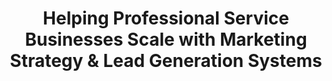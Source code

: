 ---
title: "Helping Professional Service Businesses Scale with Marketing Strategy & Lead Generation Systems"
description: "Workshops, consulting, and SaaS solutions that make your marketing predictable, faster, and more consistent."
layout: "sample-homepage"

hero:
  title: "Helping Professional Service Businesses Scale with Marketing Strategy & Lead Generation Systems"
  title_highlight: "Marketing Strategy"
  subtitle: "Workshops, consulting, and SaaS solutions that make your marketing cheaper, faster, and consistent."
  primary_cta:
    text: "Subscribe to Newsletter"
    url: "/newsletter/"
  secondary_cta:
    text: "Explore Workshops"
    url: "/workshops/"
  image:
    url: "https://storage.googleapis.com/uxpilot-auth.appspot.com/3346cc213b-6a038c9f0255b42b5e31.png"
    alt: "modern business strategy illustration with growth charts, AI elements, and professional consultation scene"

trust_section:
  title: "Trusted by Founders & Consultants"
  business_types:
    - icon: "fas fa-bullhorn"
      type: "Marketing Agencies"
    - icon: "fas fa-balance-scale"
      type: "Law Firms"
    - icon: "fas fa-laptop-code"
      type: "IT Firms"
    - icon: "fas fa-graduation-cap"
      type: "Training Businesses"
  podcast:
    icon: "fas fa-podcast"
    title: "Co-host of Click, Brand & Beyond Podcast"
    subtitle: "Speaking engagements on AI & Marketing Strategy"

services:
  title: "How I Can Help You Grow"
  subtitle: "Three focused areas to transform your marketing from guesswork to predictable growth"
  items:
    - icon: "fas fa-chart-line"
      icon_color: "azure"
      title: "Consulting"
      description: "Strategic positioning and lead generation systems tailored for your business. Get clarity on your market position and build predictable revenue streams."
      cta:
        text: "Learn More"
        url: "/consulting/"
    - icon: "fas fa-users"
      icon_color: "amber"
      title: "Workshops"
      description: "Hands-on AI & Marketing Strategy workshops. Learn practical frameworks and tools to scale your business with confidence and consistency."
      cta:
        text: "Learn More"
        url: "/workshops/"
    - icon: "fas fa-gears"
      icon_color: "oxford-blue"
      title: "SaaS Tools"
      description: "Simple automation tools for content creation and lead generation. Make your marketing cheaper, faster, and more consistent with AI-powered solutions."
      cta:
        text: "Learn More"
        url: "/ai-solutions/"

audience:
  title: "I Work Best With"
  subtitle: "Over 200+ engagements, I've discovered which types of businesses get the most transformative results from systematic marketing approaches."
  intro: "Not every business is ready for what I do. The companies that see dramatic improvements share three characteristics: they value expertise over price, they're willing to invest in systems that compound over time, and they understand that sustainable growth comes from consistent execution, not silver bullets."
  items:
    - icon: "professional-services"
      title: "Professional Service Firms"
      subheading: "Beyond Referrals"
      description: "Marketing agencies, law firms, consulting practices, training companies, and specialized B2B services firms with 10-50 employees. These are businesses built on expertise and relationships, but they've hit the ceiling of what referrals alone can deliver. They need systematic approaches to demonstrate thought leadership, build authority, and generate predictable demand without compromising their professional reputation or appearing 'salesy' to their sophisticated clients."
      results: "Typical results: 40-60% increase in qualified leads within 90 days, 25-35% improvement in close rates through better positioning."
      cta:
        text: "View Success Stories"
        url: "/case-studies/professional-services/"
    - icon: "tech-enabled"
      title: "Tech-Enabled Businesses"
      subheading: "Scale Without Chaos"
      description: "SaaS companies, IT service providers, digital agencies, and productized service businesses experiencing rapid growth or planning for it. These companies understand technology but struggle with marketing systems that can keep pace with their ambitions. They have solid products and early traction but need marketing processes that scale efficiently, generate qualified leads consistently, and support their sales team with better-qualified prospects."
      results: "Typical results: 50-80% reduction in sales cycle length, 3x improvement in marketing-qualified lead conversion rates."
      cta:
        text: "View Success Stories"
        url: "/case-studies/tech-enabled/"
    - icon: "consultants-experts"
      title: "Consultants & Experts"
      subheading: "Systematic Growth"
      description: "Independent professionals, boutique consultancies, and subject matter experts earning $150K+ annually who are ready to scale beyond personal capacity. These are recognized experts in their fields who've outgrown the feast-or-famine cycle of networking and referrals. They want to build personal brands and systematic lead generation that attracts ideal clients automatically, without constant networking, speaking, or cold outreach that doesn't scale."
      results: "Typical results: 2-3x increase in inbound inquiries, 50-70% improvement in project value and client quality."
      cta:
        text: "View Success Stories"
        url: "/case-studies/consultants-experts/"

workshop_highlight:
  title: "AI & Lead Generation Strategy Workshop"
  subtitle: "Transform your marketing approach with AI-powered strategies and proven frameworks"
  features:
    - icon: "fas fa-robot"
      title: "AI Integration"
      description: "Learn to leverage AI for content, lead scoring, and automation"
    - icon: "fas fa-funnel-dollar"
      title: "Predictable Funnels"
      description: "Build systematic lead generation that works consistently"
    - icon: "fas fa-hands-helping"
      title: "Hands-on Learning"
      description: "Practical exercises and real-world implementation"
    - icon: "fas fa-certificate"
      title: "Certification"
      description: "Get certified in AI marketing strategies and frameworks"
  next_batch: "Next Batch: March 15-17, 2024"
  location: "3-day intensive workshop | Online & Interactive"
  cta:
    text: "Register Now"
    url: "/workshops/ai-lead-machine/"

testimonials:
  title: "What Clients Say"
  subtitle: "Real results from businesses that transformed their marketing approach."
  items:
    - quote: "Anoop helped us move from chaotic, reactive marketing to a systematic approach that consistently generates qualified leads. Our close rate improved by 35% within 90 days."
      author: "Sarah Chen"
      role: "Founder, Strategic Marketing Partners"
      company: "Marketing Agency, 25 employees"
    - quote: "The AI workflows Anoop designed save our team 15 hours per week on content creation while maintaining quality. It's like having an extra team member focused on marketing."
      author: "Michael Rodriguez"
      role: "CEO"
      company: "TechFlow Solutions, SaaS Platform"
    - quote: "Finally, marketing that makes sense for professional services. Anoop's approach helped us articulate our value clearly and build a pipeline that doesn't depend on just referrals."
      author: "David Thompson"
      role: "Managing Partner"
      company: "Thompson Legal Advisors"

insights:
  title: "Learn & Grow with Insights"
  subtitle: "Practical strategies and frameworks to scale your service business"
  featured_posts:
    - title: "5 AI Tools Every Service Business Needs"
      description: "Discover the essential AI tools that can transform your marketing efficiency and lead generation..."
      image: "https://storage.googleapis.com/uxpilot-auth.appspot.com/9437a47e4f-5a1423189fc5d772e5a9.png"
      image_alt: "AI marketing automation dashboard with charts and analytics"
      cta:
        text: "Read More"
        url: "/blog/posts/ai-tools-service-business-2025/"
    - title: "The Positioning Framework That Actually Works"
      description: "Step-by-step guide to positioning your service business for maximum market impact..."
      image: "https://storage.googleapis.com/uxpilot-auth.appspot.com/ae809c88cc-b2c24b752b62e3cc3e6e.png"
      image_alt: "business positioning strategy framework with target audience visualization"
      cta:
        text: "Read More"
        url: "/blog/posts/positioning-framework-service-business/"
    - title: "Building Your First Lead Generation System"
      description: "From zero to consistent leads: a practical blueprint for service businesses..."
      image: "https://storage.googleapis.com/uxpilot-auth.appspot.com/e6b73038d7-c22597ca656979accaea.png"
      image_alt: "lead generation funnel diagram with conversion metrics"
      cta:
        text: "Read More"
        url: "/blog/posts/building-lead-generation-system/"
    - title: "Content Strategy for B2B Services"
      description: "Create content that converts prospects into clients with this proven framework..."
      image: "https://storage.googleapis.com/uxpilot-auth.appspot.com/fda5ae7ce8-83a3bb6e4954d5c1ebc4.png"
      image_alt: "content marketing strategy planning session with team collaboration"
      cta:
        text: "Read More"
        url: "/blog/posts/content-strategy-b2b-services/"

resources:
  title: "Free Resources"
  subtitle: "Grab these tools and templates to start improving your marketing today."
  items:
    - title: "Marketing System Blueprint"
      description: "A 12-page guide to building your lead generation system from strategy to execution."
      type: "PDF Guide"
      cta:
        text: "Download Free"
        url: "/ebooks/"
    - title: "AI Content Workflows"
      description: "Ready-to-use prompts and workflows for creating marketing content with AI."
      type: "Templates"
      cta:
        text: "Get Templates"
        url: "/ai-workflows/"
    - title: "Lead Qualification Framework"
      description: "Simple framework to identify and qualify your best prospects systematically."
      type: "Worksheet"
      cta:
        text: "Download Free"
        url: "/ebooks/"

about:
  title: "Meet Anoop Kurup"
  lead: "20+ years across strategy, consulting, and product management — now helping service businesses grow smarter."
  content: |
    I believe marketing shouldn't feel like noise—it should create clarity, confidence, and conversations that lead to growth. My journey from corporate strategy to entrepreneurship has taught me that the best marketing systems are simple, systematic, and human-centered.
  image: 
    url: "https://storage.googleapis.com/uxpilot-auth.appspot.com/22259fe556-1389d2f87f567bd166ce.png"
    alt: "professional portrait of business consultant Anoop Kurup in modern office setting"
  years_experience: "20+"
  cta:
    text: "Read My Full Story"
    url: "/about/"

approach:
  title: "My Approach"
  subtitle: "My work is built on three principles that drive real results:"
  items:
    - number: "1"
      title: "Clarity before tools"
      description: "Strategy first, tech second. We start with understanding your business, not picking tools."
    - number: "2"
      title: "AI without hype"
      description: "Practical, everyday workflows that cut costs and save time — no buzzwords, just results."
    - number: "3"
      title: "Systems over heroics"
      description: "Repeatable processes that outlast founder energy and scale with your team."

newsletter:
  title: "Get Weekly Insights on Positioning, Lead Generation, and Marketing Strategy"
  subtitle: "Join 2,500+ service business owners who get practical, actionable insights every Tuesday."
  form_action: "#"
  placeholder: "Enter your email address"
  button_text: "Subscribe Now"
  trust_note:
    icon: "fas fa-shield-alt"
    text: "No spam. Practical, actionable insights only. Unsubscribe anytime."

cta:
  title: "Ready to simplify your marketing and lead generation?"
  subtitle: "Let's design a system that works for your business."
  cta:
    text: "Work With Me"
    url: "/contact/"
---